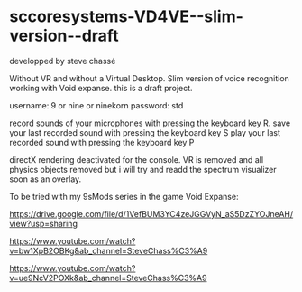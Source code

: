 # sccoresystems-VD4VE--slim-version--draft

developped by steve chassé

Without VR and without a Virtual Desktop. Slim version of voice recognition working with Void expanse. this is a draft project.

username: 9 or nine or ninekorn
password: std

record sounds of your microphones with pressing the keyboard key R.
save your last recorded sound with pressing the keyboard key S
play your last recorded sound with pressing the keyboard key P

directX rendering deactivated for the console. VR is removed and all physics objects removed but i will try and readd the spectrum visualizer soon as an overlay. 

To be tried with my 9sMods series in the game Void Expanse: 

https://drive.google.com/file/d/1VefBUM3YC4zeJGGVyN_aS5DzZYOJneAH/view?usp=sharing

https://www.youtube.com/watch?v=bw1XpB2OBKg&ab_channel=SteveChass%C3%A9

https://www.youtube.com/watch?v=ue9NcV2POXk&ab_channel=SteveChass%C3%A9


